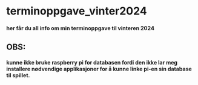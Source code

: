 # terminoppgave_vinter2024
#### her får du all info om min terminoppgave til vinteren 2024

## OBS:
#### kunne ikke bruke raspberry pi for databasen fordi den ikke lar meg installere nødvendige applikasjoner for å kunne linke pi-en sin database til spillet.
